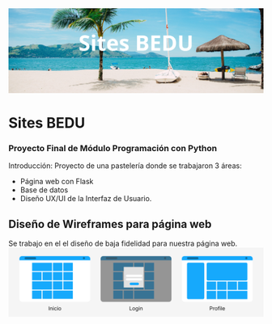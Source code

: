<img src='./app/static/img/Titular.png'>

# Sites BEDU
### Proyecto Final de Módulo Programación con Python

Introducción:
Proyecto de una pastelería donde se trabajaron 3 áreas: 
* Página web con Flask
* Base de datos 
* Diseño UX/UI de la Interfaz de Usuario.


## Diseño de Wireframes para página web

Se trabajo en el el diseño de baja fidelidad para nuestra página web.
<img src='./app/static/img/wireframes/Wireframes.png'>
